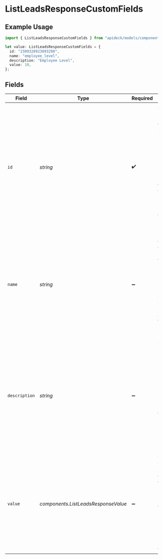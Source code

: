 # ListLeadsResponseCustomFields

## Example Usage

```typescript
import { ListLeadsResponseCustomFields } from "apideck/models/components";

let value: ListLeadsResponseCustomFields = {
  id: "2389328923893298",
  name: "employee_level",
  description: "Employee Level",
  value: 10,
};
```

## Fields

| Field                                                                                                                                                                                                               | Type                                                                                                                                                                                                                | Required                                                                                                                                                                                                            | Description                                                                                                                                                                                                         | Example                                                                                                                                                                                                             |
| ------------------------------------------------------------------------------------------------------------------------------------------------------------------------------------------------------------------- | ------------------------------------------------------------------------------------------------------------------------------------------------------------------------------------------------------------------- | ------------------------------------------------------------------------------------------------------------------------------------------------------------------------------------------------------------------- | ------------------------------------------------------------------------------------------------------------------------------------------------------------------------------------------------------------------- | ------------------------------------------------------------------------------------------------------------------------------------------------------------------------------------------------------------------- |
| `id`                                                                                                                                                                                                                | *string*                                                                                                                                                                                                            | :heavy_check_mark:                                                                                                                                                                                                  | A unique identifier for each custom field associated with a lead. This identifier helps in managing and referencing custom fields within the CRM system. It is a required string value for each custom field entry. | 2389328923893298                                                                                                                                                                                                    |
| `name`                                                                                                                                                                                                              | *string*                                                                                                                                                                                                            | :heavy_minus_sign:                                                                                                                                                                                                  | The name of the custom field as defined in the CRM system. This string value helps identify the specific custom field associated with a lead, allowing for tailored data management and retrieval.                  | employee_level                                                                                                                                                                                                      |
| `description`                                                                                                                                                                                                       | *string*                                                                                                                                                                                                            | :heavy_minus_sign:                                                                                                                                                                                                  | A detailed description of the custom field, providing additional context or usage information. This string helps users understand the purpose and application of the custom field within the lead data.             | Employee Level                                                                                                                                                                                                      |
| `value`                                                                                                                                                                                                             | *components.ListLeadsResponseValue*                                                                                                                                                                                 | :heavy_minus_sign:                                                                                                                                                                                                  | The actual value assigned to the custom field for a particular lead. This can vary in format depending on the field's intended use, such as a date, number, or text.                                                |                                                                                                                                                                                                                     |